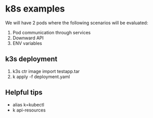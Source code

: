 # k8s examples

We will have 2 pods where the following scenarios will be evaluated:

1. Pod communication through services
2. Downward API
3. ENV variables

## k3s deployment

1. k3s ctr image import testapp.tar
2. k apply -f deployment.yaml

## Helpful tips

- alias k=kubectl
- k api-resources
